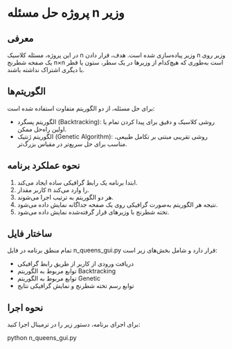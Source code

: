 # پروژه حل مسئله n وزیر

## معرفی

در این پروژه، مسئله کلاسیک n وزیر پیاده‌سازی شده است. هدف، قرار دادن n وزیر روی یک صفحه شطرنج n×n است به‌طوری که هیچ‌کدام از وزیرها در یک سطر، ستون یا قطر با دیگری اشتراک نداشته باشند.

## الگوریتم‌ها

برای حل مسئله، از دو الگوریتم متفاوت استفاده شده است:

- الگوریتم پسگرد (Backtracking): روشی کلاسیک و دقیق برای پیدا کردن تمام یا اولین راه‌حل ممکن.
- الگوریتم ژنتیک (Genetic Algorithm): روشی تقریبی مبتنی بر تکامل طبیعی، مناسب برای حل سریع‌تر در مقیاس بزرگ‌تر.

## نحوه عملکرد برنامه

1. ابتدا برنامه یک رابط گرافیکی ساده ایجاد می‌کند.
2. کاربر مقدار n را وارد می‌کند.
3. هر دو الگوریتم به ترتیب اجرا می‌شوند.
4. نتیجه هر الگوریتم به‌صورت گرافیکی روی یک صفحه جداگانه نمایش داده می‌شود.
5. تخته شطرنج با وزیرهای قرار گرفته‌شده نمایش داده می‌شود.

## ساختار فایل

تمام منطق برنامه در فایل n_queens_gui.py قرار دارد و شامل بخش‌های زیر است:

- دریافت ورودی از کاربر از طریق رابط گرافیکی
- توابع مربوط به الگوریتم Backtracking
- توابع مربوط به الگوریتم Genetic
- توابع رسم تخته شطرنج و نمایش گرافیکی نتایج

## نحوه اجرا

برای اجرای برنامه،  دستور زیر را در ترمینال اجرا کنید:

python n_queens_gui.py